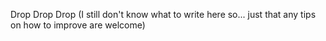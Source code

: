 Drop Drop Drop (I still don't know what to write here so... just that any tips on how to improve are welcome)